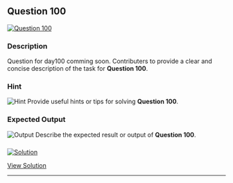 


## Question 100
<a href="https://github.com/alishgosai/Python-Exercise-and-Solutions/blob/master/questions/Question100.md" target="_blank">
  <img src="https://img.shields.io/badge/Question-100-purple?style=for-the-badge&logoSize=60" alt="Question 100">
</a>

### **Description**
Question for day100 comming soon.
Contributers to provide a clear and concise description of the task for **Question 100**.

### **Hint**
![Hint](https://img.shields.io/badge/Hint:-blue)
Provide useful hints or tips for solving **Question 100**.

### **Expected Output**
![Output](https://img.shields.io/badge/Output:-blue)
Describe the expected result or output of **Question 100**.

### <a href="https://github.com/alishgosai/Python-Exercise-and-Solutions/blob/master/solutions/Solution100.js" target="_blank">
  <img src="https://img.shields.io/badge/Solution-1f8e00?style=for-the-badge&logo=solution&logoColor=white" alt="Solution">
</a>

<a href="https://github.com/alishgosai/Python-Exercise-and-Solutions/blob/master/solutions/Solution100.js" target="_blank">View Solution</a>

---

